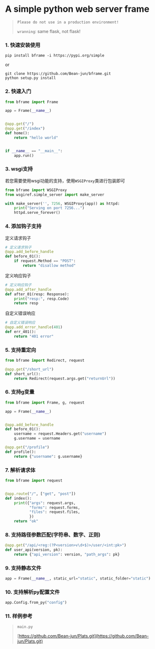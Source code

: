 # A simple python web server frame

> `Please do not use in a production environment!`
> 
> `wranning`: same flask, not flask!


### 1. 快速安装使用

```shell
pip install bframe -i https://pypi.org/simple
```

or 

```shell
git clone https://github.com/Bean-jun/bframe.git
python setup.py install
```

### 2. 快速入门

```python
from bframe import Frame

app = Frame(__name__)


@app.get("/")
@app.get("/index")
def home():
    return "hello world"


if __name__ == "__main__":
    app.run()
```

### 3. wsgi支持

若您需要使用wsgi功能的支持，使用`WSGIProxy`类进行包装即可

```python
from bframe import WSGIProxy
from wsgiref.simple_server import make_server

with make_server('', 7256, WSGIProxy(app)) as httpd:
    print("Serving on port 7256...")
    httpd.serve_forever()
```


### 4. 添加钩子支持


定义请求钩子 

```python
# 定义请求钩子
@app.add_before_handle
def before_01():
    if request.Method == "POST":
        return "disallow method"
```

定义响应钩子 

```python
# 定义响应钩子
@app.add_after_handle
def after_01(resp: Response):
    print("resp:", resp.Code)
    return resp
```

自定义错误响应 

```python
# 自定义错误响应
@app.add_error_handle(401)
def err_401():
    return "401 error"
```


### 5. 支持重定向

```python
from bframe import Redirect, request

@app.get("/short_url")
def short_url():
    return Redirect(request.args.get("returnUrl"))
```

### 6. 支持g变量

```python
from bframe import Frame, g, request

app = Frame(__name__)


@app.add_before_handle
def before_01():
    username = request.Headers.get("username")
    g.username = username

@app.get("/profile")
def profile():
    return {"username": g.username}
```

### 7. 解析请求体

```python
from bframe import request


@app.route("/", ["get", "post"])
def index():
    print({"args": request.args,
           "forms": request.forms,
           "files": request.files,
           })
    return "ok"
```

### 8. 支持路径参数匹配(字符串、数字、正则)

```python
@app.get("/api/<reg:(?P<version>v\d+$)>/user/<int:pk>")
def user_api(version, pk):
    return {"api_version": version, "path_args": pk}
```

### 9. 支持静态文件

```python
app = Frame(__name__, static_url="static", static_folder="static")
```

### 10. 支持解析py配置文件

```python
app.Config.from_py("config")
```

### 11. 样例参考

> `main.py`
> 
> [https://github.com/Bean-jun/Plats.git](https://github.com/Bean-jun/Plats.git)
